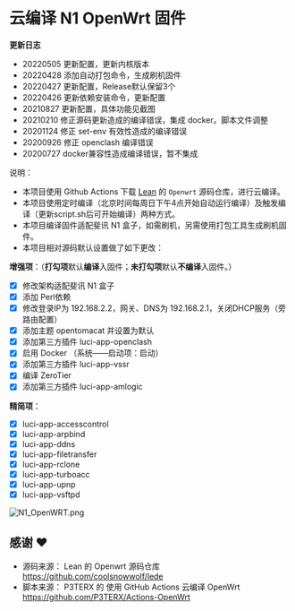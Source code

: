 # 云编译 N1 OpenWrt 固件

**更新日志**
- 20220505 更新配置，更新内核版本
- 20220428 添加自动打包命令，生成刷机固件
- 20220427 更新配置，Release默认保留3个
- 20220426 更新依赖安装命令，更新配置
- 20210827 更新配置，具体功能见截图
- 20210210 修正源码更新造成的编译错误，集成 docker。脚本文件调整
- 20201124 修正 set-env 有效性造成的编译错误
- 20200926 修正 openclash 编译错误
- 20200727 docker兼容性造成编译错误，暂不集成

说明：
- 本项目使用 Github Actions 下载 [Lean](https://github.com/coolsnowwolf/lede) 的 `Openwrt` 源码仓库，进行云编译。
- 本项目使用定时编译（北京时间每周日下午4点开始自动运行编译）及触发编译（更新script.sh后可开始编译）两种方式。
- 本项目编译固件适配斐讯 N1 盒子，如需刷机，另需使用打包工具生成刷机固件。
- 本项目相对源码默认设置做了如下更改：

**增强项**：（**打勾项**默认**编译**入固件；**未打勾项**默认**不编译**入固件。）
  - [x] 修改架构适配斐讯 N1 盒子
  - [x] 添加 Perl依赖
  - [x] 修改登录IP为 192.168.2.2，网关、DNS为 192.168.2.1，关闭DHCP服务（旁路由配置）
  - [x] 添加主题 opentomacat 并设置为默认
  - [x] 添加第三方插件 luci-app-openclash
  - [x] 启用 Docker （系统——启动项：启动）
  - [x] 添加第三方插件 luci-app-vssr
  - [x] 编译 ZeroTier
  - [x] 添加第三方插件 luci-app-amlogic

**精简项**：
  - [x] luci-app-accesscontrol
  - [x] luci-app-arpbind
  - [x] luci-app-ddns
  - [x] luci-app-filetransfer
  - [x] luci-app-rclone
  - [x] luci-app-turboacc
  - [x] luci-app-upnp
  - [x] luci-app-vsftpd

![N1_OpenWRT.png](https://i.loli.net/2021/08/27/u4318mKdQlYtek2.png)

## 感谢 ❤️
- 源码来源： Lean 的 Openwrt 源码仓库 https://github.com/coolsnowwolf/lede
- 脚本来源： P3TERX 的 使用 GitHub Actions 云编译 OpenWrt https://github.com/P3TERX/Actions-OpenWrt
